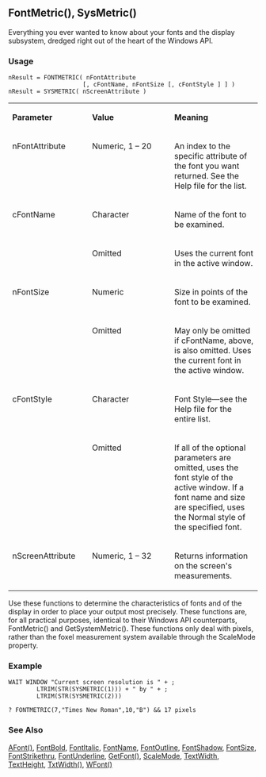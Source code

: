 ## FontMetric(), SysMetric()

Everything you ever wanted to know about your fonts and the display subsystem, dredged right out of the heart of the Windows API.

### Usage

```foxpro
nResult = FONTMETRIC( nFontAttribute
                     [, cFontName, nFontSize [, cFontStyle ] ] )
nResult = SYSMETRIC( nScreenAttribute )
```
<table>
<tr>
  <td width="32%" valign="top">
  <p><b>Parameter</b></p>
  </td>
  <td width="23%" valign="top">
  <p><b>Value</b></p>
  </td>
  <td width="45%" valign="top">
  <p><b>Meaning</b></p>
  </td>
 </tr>
<tr>
  <td width="32%" valign="top">
  <p>nFontAttribute</p>
  </td>
  <td width="23%" valign="top">
  <p>Numeric, 1 &ndash; 20</p>
  </td>
  <td width="45%" valign="top">
  <p>An index to the specific attribute of the font you want returned. See the Help file for the list.</p>
  </td>
 </tr>
<tr>
  <td width="32%" rowspan="2" valign="top">
  <p>cFontName</p>
  </td>
  <td width="23%" valign="top">
  <p>Character</p>
  </td>
  <td width="45%" valign="top">
  <p>Name of the font to be examined.</p>
  </td>
 </tr>
<tr>
  <td width="33%" valign="top">
  <p>Omitted</p>
  </td>
  <td width="67%" valign="top">
  <p>Uses the current font in the active window.</p>
  </td>
 </tr>
<tr>
  <td width="32%" rowspan="2" valign="top">
  <p>nFontSize</p>
  </td>
  <td width="23%" valign="top">
  <p>Numeric</p>
  </td>
  <td width="45%" valign="top">
  <p>Size in points of the font to be examined.</p>
  </td>
 </tr>
<tr>
  <td width="33%" valign="top">
  <p>Omitted</p>
  </td>
  <td width="67%" valign="top">
  <p>May only be omitted if cFontName, above, is also omitted. Uses the current font in the active window.</p>
  </td>
 </tr>
<tr>
  <td width="32%" rowspan="2" valign="top">
  <p>cFontStyle</p>
  </td>
  <td width="23%" valign="top">
  <p>Character</p>
  </td>
  <td width="45%" valign="top">
  <p>Font Style&mdash;see the Help file for the entire list.</p>
  </td>
 </tr>
<tr>
  <td width="33%" valign="top">
  <p>Omitted</p>
  </td>
  <td width="67%" valign="top">
  <p>If all of the optional parameters are omitted, uses the font style of the active window. If a font name and size are specified, uses the Normal style of the specified font.</p>
  </td>
 </tr>
<tr>
  <td width="32%" valign="top">
  <p>nScreenAttribute</p>
  </td>
  <td width="23%" valign="top">
  <p>Numeric, 1 &ndash; 32</p>
  </td>
  <td width="45%" valign="top">
  <p>Returns information on the screen's measurements.</p>
  </td>
 </tr>
</table>

Use these functions to determine the characteristics of fonts and of the display in order to place your output most precisely. These functions are, for all practical purposes, identical to their Windows API counterparts, FontMetric() and GetSystemMetric(). These functions only deal with pixels, rather than the foxel measurement system available through the ScaleMode property.

### Example

```foxpro
WAIT WINDOW "Current screen resolution is " + ;
        LTRIM(STR(SYSMETRIC(1))) + " by " + ;
        LTRIM(STR(SYSMETRIC(2)))

? FONTMETRIC(7,"Times New Roman",10,"B") && 17 pixels
```
### See Also

[AFont()](s4g103.md), [FontBold](s4g364.md), [FontItalic](s4g364.md), [FontName](s4g364.md), [FontOutline](s4g364.md), [FontShadow](s4g364.md), [FontSize](s4g364.md), [FontStrikethru](s4g364.md), [FontUnderline](s4g364.md), [GetFont()](s4g294.md), [ScaleMode](s4g621.md), [TextWidth](s4g409.md), [TextHeight](s4g409.md), [TxtWidth()](s4g026.md), [WFont()](s4g259.md)
